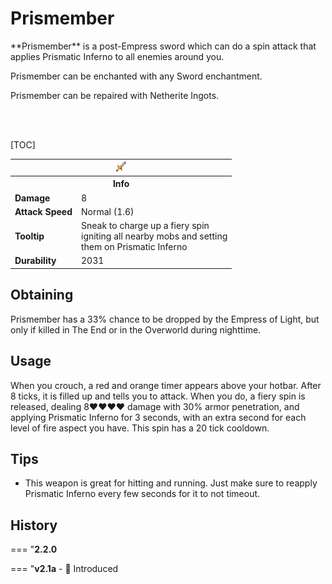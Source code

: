 # Prismember

<div class="result kohara-infobox-grid" markdown>
<div markdown class="kohara-infobox-text">
**Prismember** is a post-Empress sword which can do a spin attack that applies Prismatic Inferno to all enemies around you.

<i class="icon-minecraft icon-minecraft-enchanting-table"></i> Prismember can be enchanted with any Sword enchantment.

<i class="icon-minecraft icon-minecraft-anvil"></i> Prismember can be repaired with <i class="icon-minecraft icon-minecraft-netherite-ingot"></i>Netherite Ingots.

<br><br>

[TOC]

</div>
<div class="kohara-infobox-table">
  <table id="kohara-infobox--item">
	<tr>
		<th colspan="2" class="kohara-infobox--top-image"><img src="../../assets/items/Prismember.png"></th>
	</tr>
	<tr>
		<th colspan="2">Info</th>
	</tr>
	<tr>
		<td><b>Damage</b></td>
		<td>8</td>
	</tr>
	<tr>
		<td><b>Attack Speed</b></td>
		<td>Normal (1.6)</td>
	</tr>
	<tr>
		<td><b>Tooltip</b></td>
		<td>
		Sneak to charge up a fiery spin
		<br>
		igniting all nearby mobs and setting
		<br>
		them on Prismatic Inferno
		</td>
	</tr>
	<tr>
		<td><b>Durability</b></td>
		<td>2031</td>
	</tr>
</table>
</div>
</div>

## Obtaining
Prismember has a 33% chance to be dropped by the Empress of Light, but only if killed in The End or in the Overworld during nighttime.

## Usage
When you crouch, a red and orange timer appears above your hotbar. 
After 8 ticks, it is filled up and tells you to attack. 
When you do, a fiery spin is released, dealing 8:heart::heart::heart::heart: damage with 30% armor penetration, 
and applying Prismatic Inferno for 3 seconds, with an extra second for each level of fire aspect you have.
This spin has a 20 tick cooldown.

## Tips
- This weapon is great for hitting and running. Just make sure to reapply Prismatic Inferno every few seconds for it to not timeout.

## History
=== "**2.2.0**


=== "**v2.1a**
	- :rocket: Introduced